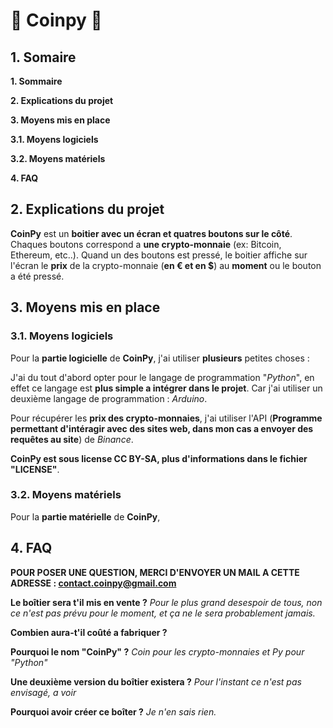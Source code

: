 # 🌟 Coinpy 🌟

## 1. Somaire 

**1. Sommaire**

**2. Explications du projet**

**3. Moyens mis en place**

**3.1. Moyens logiciels**

**3.2. Moyens matériels**

**4. FAQ**

## 2. Explications du projet

**CoinPy** est un __boitier avec un écran et quatres boutons sur le côté__. Chaques boutons correspond a **une crypto-monnaie** (ex: Bitcoin, Ethereum, etc..). Quand un des boutons est pressé, le boitier affiche sur l'écran le **prix** de la crypto-monnaie (**en € et en $**) au __moment__ ou le bouton a été pressé.

## 3. Moyens mis en place
### 3.1. Moyens logiciels

Pour la **partie logicielle** de __CoinPy__, j'ai utiliser **plusieurs** petites choses : 

J'ai du tout d'abord opter pour le langage de programmation "*Python*", en effet ce langage est **__plus simple a intégrer dans le projet__**. Car j'ai utiliser un deuxième langage de programmation : *Arduino*. 

Pour récupérer les __prix des crypto-monnaies__, j'ai utiliser l'API (**Programme permettant d'intéragir avec des sites web, dans mon cas a envoyer des requêtes au site**) de *Binance*.

**CoinPy est sous license CC BY-SA, plus d'informations dans le fichier "LICENSE"**.

### 3.2. Moyens matériels⁫

Pour la **partie matérielle** de __CoinPy__,

## 4. FAQ

**POUR POSER UNE QUESTION, MERCI D'ENVOYER UN MAIL A CETTE ADRESSE : contact.coinpy@gmail.com**

**Le boîtier sera t'il mis en vente ?**
*Pour le plus grand desespoir de tous, non ce n'est pas prévu pour le moment, et ça ne le sera probablement jamais.*

**Combien aura-t'il coûté a fabriquer ?**


**Pourquoi le nom "CoinPy" ?**
*Coin pour les crypto-monnaies et Py pour "Python"*

**Une deuxième version du boîtier existera ?**
*Pour l'instant ce n'est pas envisagé, a voir* 

**Pourquoi avoir créer ce boîter ?**
*Je n'en sais rien.*